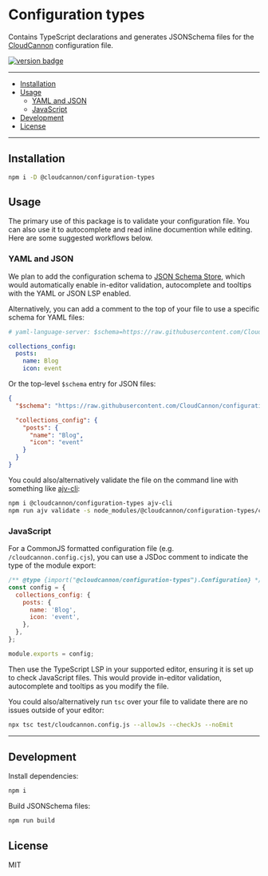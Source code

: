 # Configuration types

Contains TypeScript declarations and generates JSONSchema files for the [CloudCannon](https://cloudcannon.com/) configuration file.

[<img src="https://img.shields.io/npm/v/@cloudcannon%2Fconfiguration-types?logo=npm" alt="version badge">](https://www.npmjs.com/package/@cloudcannon%2Fconfiguration-types)

---

- [Installation](#installation)
- [Usage](#usage)
  - [YAML and JSON](#yaml-and-json)
  - [JavaScript](#javascript)
- [Development](#development)
- [License](#license)

---

## Installation

```sh
npm i -D @cloudcannon/configuration-types
```

## Usage

The primary use of this package is to validate your configuration file. You can also use it to autocomplete and read inline documention while editing. Here are some suggested workflows below.

### YAML and JSON

We plan to add the configuration schema to [JSON Schema Store](https://www.schemastore.org/json/), which would automatically enable in-editor validation, autocomplete and tooltips with the YAML or JSON LSP enabled.

Alternatively, you can add a comment to the top of your file to use a specific schema for YAML files:

```yaml
# yaml-language-server: $schema=https://raw.githubusercontent.com/CloudCannon/configuration-types/main/build/cloudcannon-config.json

collections_config:
  posts:
    name: Blog
    icon: event
```

Or the top-level `$schema` entry for JSON files:

```json
{
  "$schema": "https://raw.githubusercontent.com/CloudCannon/configuration-types/main/build/cloudcannon-config.json",

  "collections_config": {
    "posts": {
      "name": "Blog",
      "icon": "event"
    }
  }
}
```

You could also/alternatively validate the file on the command line with something like [ajv-cli](https://github.com/ajv-validator/ajv-cli):

```sh
npm i @cloudcannon/configuration-types ajv-cli
npm run ajv validate -s node_modules/@cloudcannon/configuration-types/cloudcannon-config.json -d cloudcannon.config.yml
```

### JavaScript

For a CommonJS formatted configuration file (e.g. `/cloudcannon.config.cjs`), you can use a JSDoc comment to indicate the type of the module export:

```javascript
/** @type {import("@cloudcannon/configuration-types").Configuration} */
const config = {
  collections_config: {
    posts: {
      name: 'Blog',
      icon: 'event',
    },
  },
};

module.exports = config;
```

Then use the TypeScript LSP in your supported editor, ensuring it is set up to check JavaScript files. This would provide in-editor validation, autocomplete and tooltips as you modify the file.

You could also/alternatively run `tsc` over your file to validate there are no issues outside of your editor:

```sh
npx tsc test/cloudcannon.config.js --allowJs --checkJs --noEmit
```

***

## Development

Install dependencies:

```sh
npm i
```

Build JSONSchema files:

```sh
npm run build
```

## License

MIT
